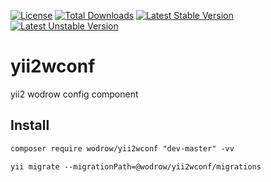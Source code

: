 [![License](https://poser.pugx.org/wodrow/yii2wconf/license)](https://packagist.org/packages/wodrow/yii2wconf)
[![Total Downloads](https://poser.pugx.org/wodrow/yii2wconf/downloads)](https://packagist.org/packages/wodrow/yii2wconf)
[![Latest Stable Version](https://poser.pugx.org/wodrow/yii2wconf/version)](https://packagist.org/packages/wodrow/yii2wconf)
[![Latest Unstable Version](https://poser.pugx.org/wodrow/yii2wconf/v/unstable)](//packagist.org/packages/wodrow/yii2wconf)


# yii2wconf
yii2 wodrow config component

## Install

```html
composer require wodrow/yii2wconf "dev-master" -vv

yii migrate --migrationPath=@wodrow/yii2wconf/migrations
